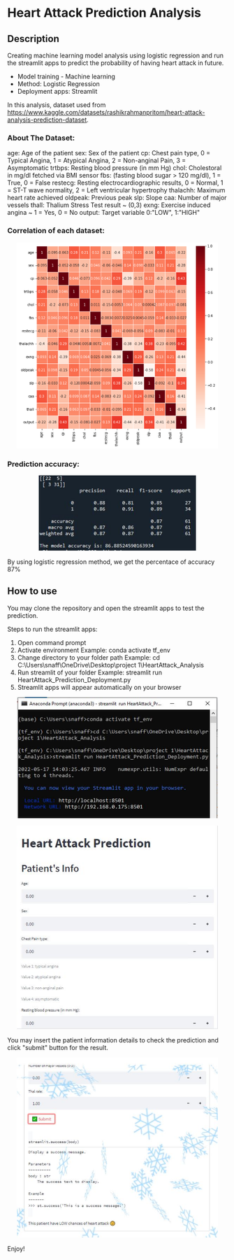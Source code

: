 # Heart Attack Prediction Analysis

## Description
Creating machine learning model analysis using logistic regression and run the streamlit apps to predict the probability of having heart attack in future.
 
* Model training - Machine learning
* Method: Logistic Regression
* Deployment apps: Streamlit

In this analysis, dataset used from https://www.kaggle.com/datasets/rashikrahmanpritom/heart-attack-analysis-prediction-dataset.

### About The Dataset:
age: Age of the patient
sex: Sex of the patient
cp: Chest pain type, 0 = Typical Angina, 1 = Atypical Angina, 2 = Non-anginal Pain, 3 = Asymptomatic
trtbps: Resting blood pressure (in mm Hg)
chol: Cholestoral in mg/dl fetched via BMI sensor
fbs: (fasting blood sugar > 120 mg/dl), 1 = True, 0 = False
restecg: Resting electrocardiographic results, 0 = Normal, 1 = ST-T wave normality, 2 = Left ventricular hypertrophy
thalachh: Maximum heart rate achieved
oldpeak: Previous peak
slp: Slope
caa: Number of major vessels
thall: Thalium Stress Test result ~ (0,3)
exng: Exercise induced angina ~ 1 = Yes, 0 = No
output: Target variable 0:"LOW", 1:"HIGH"

### Correlation of each dataset:
<p align="center">
  <img width="460" src="https://github.com/snaffisah/Heart-Attack-Prediction-Analysis/blob/main/Image/Heatmap%20heart%20attack.png">
</p>

### Prediction accuracy:
<p align="center">
  <img width="360" src="https://github.com/snaffisah/Heart-Attack-Prediction-Analysis/blob/main/Image/Resulttraining.JPG">
</p>
By using logistic regression method, we get the percentace of accuracy 87%

## How to use
You may clone the repository and open the streamlit apps to test the prediction.

Steps to run the streamlit apps:
1. Open command prompt
2. Activate environment
   Example: conda activate tf_env
3. Change directory to your folder path
   Example: cd C:\Users\snaff\OneDrive\Desktop\project 1\HeartAttack_Analysis 
4. Run streamlit of your folder
   Example: streamlit run HeartAttack_Prediction_Deployment.py
5. Streamlit apps will appear automatically on your browser

<p align="center">
  <img width="460" src="https://github.com/snaffisah/Heart-Attack-Prediction-Analysis/blob/main/Image/Commandprompt.JPG">
</p>

<p align="center">
  <img width="460" src="https://github.com/snaffisah/Heart-Attack-Prediction-Analysis/blob/main/Image/Streamlit_form.JPG">
</p>

You may insert the patient information details to check the prediction and click "submit" button for the result.

<p align="center">
  <img width="460" src="https://github.com/snaffisah/Heart-Attack-Prediction-Analysis/blob/main/Image/Streamlit_success.JPG">
</p>

Enjoy!

